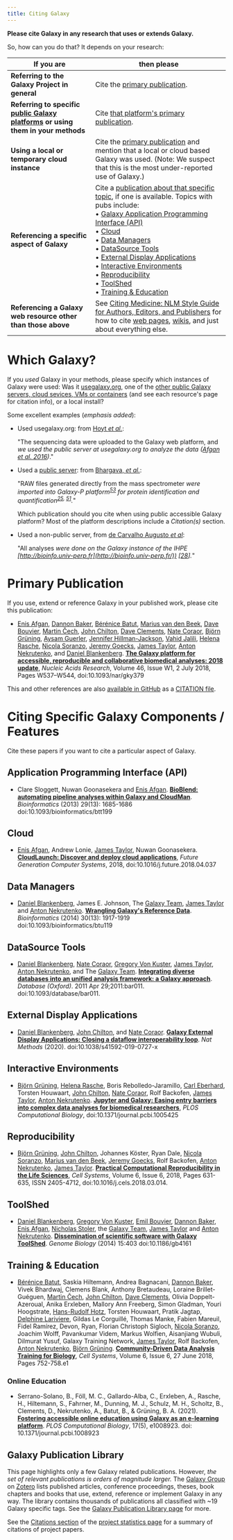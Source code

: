 ```yaml
---
title: Citing Galaxy
---
```


**Please cite Galaxy in any research that uses or extends Galaxy.**

So, how can you do that?  It depends on your research:

| If you are | then please |
| ---- | ---- |
| **Referring to the Galaxy Project in general** | Cite the [primary publication](#primary-publication). |
| **Referring to specific [public Galaxy platforms](/use/) or using them in your methods** | Cite [that platform's primary publication](#which-galaxy). |
| **Using a local or temporary cloud instance** | Cite the [primary publication](#primary-publication) and mention that a local or cloud based Galaxy was used.  (Note: We suspect that this is the most under-reported use of Galaxy.) |
| **Referencing a specific aspect of Galaxy** | Cite a [publication about that specific topic](#citing-specific-galaxy-components-features), if one is available. Topics with pubs include: <br />&bull; [Galaxy Application Programming Interface (API)](#application-programming-interface-api) <br />&bull; [Cloud](#cloud) <br />&bull; [Data Managers](#data-managers) <br />&bull; [DataSource Tools](#datasource-tools) <br />&bull; [External Display Applications](#external-display-applications) <br />&bull; [Interactive Environments](#interactive-environments) <br />&bull; [Reproducibility](#reproducibility) <br />&bull; [ToolShed](#toolshed) <br />&bull; [Training & Education](#training-education) |
| **Referencing a Galaxy web resource other than those above** | See [Citing Medicine: NLM Style Guide for Authors, Editors, and Publishers](http://www.ncbi.nlm.nih.gov/books/NBK7256/) for how to cite [web pages](http://www.ncbi.nlm.nih.gov/books/NBK7274/), [wikis](http://www.ncbi.nlm.nih.gov/books/NBK7266/#A61262), and just about everything else. |



# Which Galaxy?

If you *used* Galaxy in your methods, please specify which instances of Galaxy were used: Was it [usegalaxy.org](https://usegalaxy.org/), one of the [other public Galaxy servers, cloud sevices, VMs or containers](/use/) (and see each resource's page for citation info), or a local install?

Some excellent examples (*emphasis added*):

* Used usegalaxy.org: from [Hoyt *et al.*](http://www.g3journal.org/content/7/9/2979):

     "The sequencing data were uploaded to the Galaxy web platform, and *we used the public server at usegalaxy.org to analyze the data ([Afgan et al. 2016](http://www.g3journal.org/content/7/9/2979#ref-1))*."

* Used a [public server](/use/): from [Bhargava, *et al.*](https://www.nature.com/articles/s41598-017-07791-8):

     "RAW files generated directly from the mass spectrometer *were imported into Galaxy-P platform<sup>[53](https://www.nature.com/articles/s41598-017-07791-8#ref-CR53)</sup> for protein identification and quantification<sup>[25](https://www.nature.com/articles/s41598-017-07791-8#ref-CR25), [51](https://www.nature.com/articles/s41598-017-07791-8#ref-CR51)</sup>.*"

     Which publication should you cite when using public accessible Galaxy platform?  Most of the platform descriptions include a *Citation(s)* section.

* Used a non-public server, from [de Carvalho Augusto *et al*](http://journals.plos.org/plosntds/article?id=10.1371/journal.pntd.0005789):
     
     "All analyses *were done on the Galaxy instance of the IHPE [http://bioinfo.univ-perp.fr](http://bioinfo.univ-perp.fr/)) [[28](http://journals.plos.org/plosntds/article?id=10.1371/journal.pntd.0005789#pntd.0005789.ref028)].*"

# Primary Publication

If you use, extend or reference Galaxy in your published work, please cite this publication:

* [Enis Afgan](/people/enis-afgan/), [Dannon Baker](/people/dannon-baker/), [Bérénice Batut](http://bebatut.fr/), [Marius van den Beek](http://www.ibps.upmc.fr/en/ibps/directory/1921-Marius-Van+Den+Beek),  [Dave Bouvier](/people/dave-bouvier/), [Martin Čech](/people/marten/), [John Chilton](/people/john-chilton/), [Dave Clements](/people/dave-clements/), [Nate Coraor](/people/nate/), [Björn Grüning](/people/bjoern-gruening/), [Aysam Guerler](/people/guerler/), [Jennifer Hillman-Jackson](/people/jennifer-jackson/), [Vahid Jalili](/people/vahid-jalili/), [Helena Rasche](https://github.com/hexylena), [Nicola Soranzo](http://biowiki.crs4.it/biowiki/NicolaSoranzo), [Jeremy Goecks](/people/jeremy-goecks/), [James Taylor](/people/james-taylor/), [Anton Nekrutenko](/people/anton/), and [Daniel Blankenberg](/people/dan/). **[The Galaxy platform for accessible, reproducible and collaborative biomedical analyses: 2018 update](https://doi.org/10.1093/nar/gky379)**, *Nucleic Acids Research*, Volume 46, Issue W1, 2 July 2018, Pages W537–W544, doi:10.1093/nar/gky379

This and other references are also [available in GitHub](https://github.com/galaxyproject/galaxy/blob/dev/CITATION) as a [CITATION file](http://software-carpentry.org/blog/2013/09/introducing-citation-files.html). 

# Citing Specific Galaxy Components / Features

Cite these papers if you want to cite a particular aspect of Galaxy.

## Application Programming Interface (API)

* Clare Sloggett, Nuwan Goonasekera and [Enis Afgan](/people/enis-afgan/). **[BioBlend: automating pipeline analyses within Galaxy and CloudMan](https://academic.oup.com/bioinformatics/article/29/13/1685/185761/BioBlend-automating-pipeline-analyses-within)**. *Bioinformatics* (2013) 29(13): 1685-1686 doi:10.1093/bioinformatics/btt199

## Cloud

*  [Enis Afgan](/people/enis-afgan/), Andrew Lonie, [James Taylor](/people/james-taylor/), Nuwan Goonasekera.
**[CloudLaunch: Discover and deploy cloud applications](https://doi.org/10.1016/j.future.2018.04.037)**, *Future Generation Computer Systems*, 2018, doi:10.1016/j.future.2018.04.037

## Data Managers

* [Daniel Blankenberg](/people/dan/), James E. Johnson, The [Galaxy Team](/src/galaxy-team/), [James Taylor](/people/james-taylor/) and [Anton Nekrutenko](/people/anton/). **[Wrangling Galaxy's Reference Data](https://academic.oup.com/bioinformatics/article/30/13/1917/205199/Wrangling-Galaxy-s-reference-data)**. *Bioinformatics* (2014) 30(13): 1917-1919 doi:10.1093/bioinformatics/btu119

## DataSource Tools

* [Daniel Blankenberg](/people/dan/), [Nate Coraor](/people/nate/), [Gregory Von Kuster](/people/greg-vonkuster/), [James Taylor](/people/james-taylor/), [Anton Nekrutenko](/people/anton/), and The [Galaxy Team](/src/galaxy-team/). **[Integrating diverse databases into an unified analysis framework: a Galaxy approach](https://academic.oup.com/database/article/doi/10.1093/database/bar011/463445)**. *Database (Oxford)*. 2011 Apr 29;2011:bar011. doi:10.1093/database/bar011.

## External Display Applications

* [Daniel Blankenberg](/people/dan/), [John Chilton](/people/john-chilton/), and [Nate Coraor](/people/nate/). **[Galaxy External Display Applications: Closing a dataflow interoperability loop](https://rdcu.be/b0xnC)**. *Nat Methods* (2020). doi:10.1038/s41592-019-0727-x

## Interactive Environments

* [Björn Grüning](/people/bjoern-gruening/), [Helena Rasche](/people/helena-rasche/), Boris Rebolledo-Jaramillo, [Carl Eberhard](/people/carl-eberhard/), Torsten Houwaart, [John Chilton](/people/john-chilton/), [Nate Coraor](/people/nate/), Rolf Backofen, [James Taylor](/people/james-taylor/), [Anton Nekrutenko](/people/anton/). **[Jupyter and Galaxy: Easing entry barriers into complex data analyses for biomedical researchers](http://journals.plos.org/ploscompbiol/article?id=10.1371/journal.pcbi.1005425)**, *PLOS Computational Biology*, doi:10.1371/journal.pcbi.1005425

## Reproducibility

* [Björn Grüning](/people/bjoern-gruening/), [John Chilton](/people/john-chilton/), Johannes Köster, Ryan Dale, [Nicola Soranzo](http://biowiki.crs4.it/biowiki/NicolaSoranzo), [Marius van den Beek](http://www.ibps.upmc.fr/en/ibps/directory/1921-Marius-Van+Den+Beek), [Jeremy Goecks](/people/jeremy-goecks/), Rolf Backofen, [Anton Nekrutenko](/people/anton/), [James Taylor](/people/james-taylor/).
**[Practical Computational Reproducibility in the Life Sciences](https://doi.org/10.1016/j.cels.2018.03.014)**, *Cell Systems*, Volume 6, Issue 6, 2018, Pages 631-635, ISSN 2405-4712, doi:10.1016/j.cels.2018.03.014.

## ToolShed

* [Daniel Blankenberg](/people/dan/), [Gregory Von Kuster](/people/greg-vonkuster/), [Emil Bouvier](/people/dave-bouvier/), [Dannon Baker](/people/dannon-baker/), [Enis Afgan](/people/enis-afgan/), [Nicholas Stoler](http://nstoler.com/), the [Galaxy Team](/src/galaxy-team/), [James Taylor](/people/james-taylor/) and [Anton Nekrutenko](/people/anton/). **[Dissemination of scientific software with Galaxy ToolShed](http://genomebiology.biomedcentral.com/articles/10.1186/gb4161)**. *Genome Biology* (2014) 15:403 doi:10.1186/gb4161

## Training & Education

* [Bérénice Batut](http://bebatut.fr/), Saskia Hiltemann, Andrea Bagnacani, [Dannon Baker](/people/dannon-baker/), Vivek Bhardwaj, Clemens Blank, Anthony Bretaudeau, Loraine Brillet-Guéguen, [Martin Čech](/people/marten/), [John Chilton](/people/john-chilton/), [Dave Clements](/people/dave-clements/), Olivia Doppelt-Azeroual, Anika Erxleben, Mallory Ann Freeberg, Simon Gladman, Youri Hoogstrate,  [Hans-Rudolf Hotz](/people/hansrudolf-hotz/), Torsten Houwaart, Pratik Jagtap, [Delphine Lariviere](/people/delphine-lariviere/), Gildas Le Corguillé, Thomas Manke, Fabien Mareuil, Fidel Ramírez, Devon, Ryan, Florian Christoph Sigloch, [Nicola Soranzo](http://biowiki.crs4.it/biowiki/NicolaSoranzo), Joachim Wolff, Pavankumar Videm, Markus Wolfien, Aisanjiang Wubuli, Dilmurat Yusuf, Galaxy Training Network, [James Taylor](/people/james-taylor/), Rolf Backofen, [Anton Nekrutenko](/people/anton/), [Björn Grüning](/people/bjoern-gruening/). **[Community-Driven Data Analysis Training for Biology](https://doi.org/10.1016/j.cels.2018.05.012)**, *Cell Systems*, Volume 6, Issue 6, 27 June 2018, Pages 752-758.e1

### Online Education

* Serrano-Solano, B., Föll, M. C., Gallardo-Alba, C., Erxleben, A., Rasche, H., Hiltemann, S., Fahrner, M., Dunning, M. J., Schulz, M. H., Scholtz, B., Clements, D., Nekrutenko, A., Batut, B., & Grüning, B. A. (2021). **[Fostering accessible online education using Galaxy as an e-learning platform](https://doi.org/10.1371/journal.pcbi.1008923)**. *PLOS Computational Biology*, 17(5), e1008923. doi: 10.1371/journal.pcbi.1008923

## Galaxy Publication Library

This page highlights only a few Galaxy related publications.  However, *the set of relevant publications is orders of magnitude larger.*  The [Galaxy Group](https://www.zotero.org/groups/galaxy) on [Zotero](https://zotero.org/) lists published articles, conference proceedings, theses, book chapters and books that use, extend, reference or implement Galaxy in any way.  The library contains thousands of publications all classified with ~19 Galaxy specific tags.  See the [Galaxy Publication Library page](/src/publication-library/index.md) for more.

See the [Citations section](/src/galaxy-project/statistics/index.md#publications--citations) of the [project statistics page](/src/galaxy-project/statistics/index.md) for a summary of citations of project papers.

